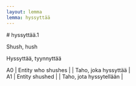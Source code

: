 ```yaml
---
layout: lemma
lemma: hyssyttää
---
```


<div class="sense">
# <span class="sensename">hyssyttää.1</span>

<span class="description">Shush, hush</span>

<span class="description">Hyssyttää, tyynnyttää</span>

A0 | Entity who shushes |   | Taho, joka hyssyttää |  
A1 | Entity shushed |   | Taho, jota hyssytellään |  

</div>

